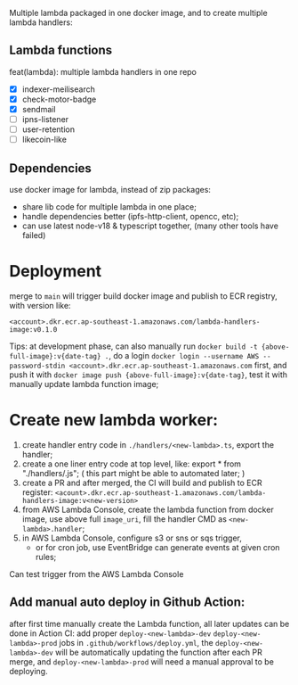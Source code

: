 Multiple lambda packaged in one docker image, and to create multiple lambda handlers:

## Lambda functions

feat(lambda): multiple lambda handlers in one repo

- [x] indexer-meilisearch
- [x] check-motor-badge
- [x] sendmail
- [ ] ipns-listener
- [ ] user-retention
- [ ] likecoin-like

## Dependencies

use docker image for lambda, instead of zip packages:

- share lib code for multiple lambda in one place;
- handle dependencies better (ipfs-http-client, opencc, etc);
- can use latest node-v18 & typescript together, (many other tools have failed)

# Deployment

merge to `main` will trigger build docker image and publish to ECR registry, with version like:

    <account>.dkr.ecr.ap-southeast-1.amazonaws.com/lambda-handlers-image:v0.1.0

Tips: at development phase, can also manually run `docker build -t {above-full-image}:v{date-tag} .`,
do a login `docker login --username AWS --password-stdin <account>.dkr.ecr.ap-southeast-1.amazonaws.com` first,
and push it with `docker image push {above-full-image}:v{date-tag}`, test it with manually update lambda function image;

# Create new lambda worker:

1. create handler entry code in `./handlers/<new-lambda>.ts`, export the handler;
2. create a one liner entry code at top level, like:
   export \* from "./handlers/<new-lambda>.js";
   ( this part might be able to automated later; )
3. create a PR and after merged, the CI will build and publish to ECR register:
   `<acount>.dkr.ecr.ap-southeast-1.amazonaws.com/lambda-handlers-image:v<new-version>`
4. from AWS Lambda Console, create the lambda function from docker image, use above full `image_uri`,
   fill the handler CMD as `<new-lambda>.handler`;
5. in AWS Lambda Console, configure s3 or sns or sqs trigger,
   - or for cron job, use EventBridge can generate events at given cron rules;

Can test trigger from the AWS Lambda Console

## Add manual auto deploy in Github Action:

after first time manually create the Lambda function, all later updates can be done in Action CI:
add proper `deploy-<new-lambda>-dev` `deploy-<new-lambda>-prod` jobs in `.github/workflows/deploy.yml`,
the `deploy-<new-lambda>-dev` will be automatically updating the function after each PR merge,
and `deploy-<new-lambda>-prod` will need a manual approval to be deploying.
